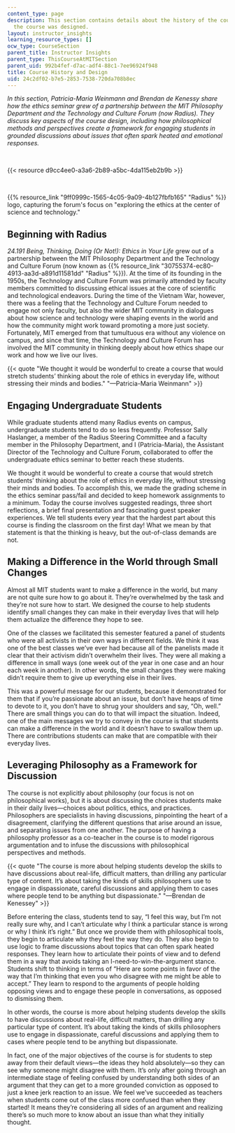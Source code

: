 ```yaml
---
content_type: page
description: This section contains details about the history of the course and how
  the course was designed.
layout: instructor_insights
learning_resource_types: []
ocw_type: CourseSection
parent_title: Instructor Insights
parent_type: ThisCourseAtMITSection
parent_uid: 992b4fef-d7ac-adf4-88c1-7ee96924f948
title: Course History and Design
uid: 24c2df02-b7e5-2853-7538-720da708b8ec
---
```

_In this section, Patricia-Maria Weinmann and Brendan de Kenessy share how the ethics seminar grew of a partnership between the MIT Philosophy Department and the Technology and Culture Forum (now Radius). They discuss key aspects of the course design, including how philosophical methods and perspectives create a framework for engaging students in grounded discussions about issues that often spark heated and emotional responses._

 

{{< resource d9cc4ee0-a3a6-2b89-a5bc-4da115eb2b9b >}}

 

{{% resource_link "9ff0999c-1565-4c05-9a09-4b127fbfb165" "Radius" %}} logo, capturing the forum's focus on "exploring the ethics at the center of science and technology."

## Beginning with Radius

_24.191 Being, Thinking, Doing (Or Not!): Ethics in Your Life_ grew out of a partnership between the MIT Philosophy Department and the Technology and Culture Forum (now known as {{% resource_link "30755374-ec80-4913-aa3d-a891d11581dd" "Radius" %}}). At the time of its founding in the 1950s, the Technology and Culture Forum was primarily attended by faculty members committed to discussing ethical issues at the core of scientific and technological endeavors. During the time of the Vietnam War, however, there was a feeling that the Technology and Culture Forum needed to engage not only faculty, but also the wider MIT community in dialogues about how science and technology were shaping events in the world and how the community might work toward promoting a more just society. Fortunately, MIT emerged from that tumultuous era without any violence on campus, and since that time, the Technology and Culture Forum has involved the MIT community in thinking deeply about how ethics shape our work and how we live our lives.

{{< quote "We thought it would be wonderful to create a course that would stretch students’ thinking about the role of ethics in everyday life, without stressing their minds and bodies." "—Patricia-Maria Weinmann" >}}

## Engaging Undergraduate Students

While graduate students attend many Radius events on campus, undergraduate students tend to do so less frequently. Professor Sally Haslanger, a member of the Radius Steering Committee and a faculty member in the Philosophy Department, and I (Patricia-Maria), the Assistant Director of the Technology and Culture Forum, collaborated to offer the undergraduate ethics seminar to better reach these students.

We thought it would be wonderful to create a course that would stretch students’ thinking about the role of ethics in everyday life, without stressing their minds and bodies. To accomplish this, we made the grading scheme in the ethics seminar pass/fail and decided to keep homework assignments to a minimum. Today the course involves suggested readings, three short reflections, a brief final presentation and fascinating guest speaker experiences. We tell students every year that the hardest part about this course is finding the classroom on the first day! What we mean by that statement is that the thinking is heavy, but the out-of-class demands are not.

## Making a Difference in the World through Small Changes

Almost all MIT students want to make a difference in the world, but many are not quite sure how to go about it. They’re overwhelmed by the task and they’re not sure how to start. We designed the course to help students identify small changes they can make in their everyday lives that will help them actualize the difference they hope to see.

One of the classes we facilitated this semester featured a panel of students who were all activists in their own ways in different fields. We think it was one of the best classes we’ve ever had because all of the panelists made it clear that their activism didn’t overwhelm their lives. They were all making a difference in small ways (one week out of the year in one case and an hour each week in another). In other words, the small changes they were making didn’t require them to give up everything else in their lives.

This was a powerful message for our students, because it demonstrated for them that if you’re passionate about an issue, but don’t have heaps of time to devote to it, you don’t have to shrug your shoulders and say, “Oh, well.” There are small things you can do to that will impact the situation. Indeed, one of the main messages we try to convey in the course is that students can make a difference in the world and it doesn’t have to swallow them up. There are contributions students can make that are compatible with their everyday lives.

## Leveraging Philosophy as a Framework for Discussion

The course is not explicitly about philosophy (our focus is not on philosophical works), but it is about discussing the choices students make in their daily lives—choices about politics, ethics, and practices. Philosophers are specialists in having discussions, pinpointing the heart of a disagreement, clarifying the different questions that arise around an issue, and separating issues from one another. The purpose of having a philosophy professor as a co-teacher in the course is to model rigorous argumentation and to infuse the discussions with philosophical perspectives and methods.

{{< quote "The course is more about helping students develop the skills to have discussions about real-life, difficult matters, than drilling any particular type of content. It’s about taking the kinds of skills philosophers use to engage in dispassionate, careful discussions and applying them to cases where people tend to be anything but dispassionate." "—Brendan de Kenessey" >}}

Before entering the class, students tend to say, “I feel this way, but I’m not really sure why, and I can’t articulate why I think a particular stance is wrong or why I think it’s right.” But once we provide them with philosophical tools, they begin to articulate why they feel the way they do. They also begin to use logic to frame discussions about topics that can often spark heated responses. They learn how to articulate their points of view and to defend them in a way that avoids taking an I-need-to-win-the-argument stance. Students shift to thinking in terms of “Here are some points in favor of the way that I’m thinking that even you who disagree with me might be able to accept.” They learn to respond to the arguments of people holding opposing views and to engage these people in conversations, as opposed to dismissing them.

In other words, the course is more about helping students develop the skills to have discussions about real-life, difficult matters, than drilling any particular type of content. It’s about taking the kinds of skills philosophers use to engage in dispassionate, careful discussions and applying them to cases where people tend to be anything but dispassionate.

In fact, one of the major objectives of the course is for students to step away from their default views—the ideas they hold absolutely—so they can see why someone might disagree with them. It’s only after going through an intermediate stage of feeling confused by understanding both sides of an argument that they can get to a more grounded conviction as opposed to just a knee jerk reaction to an issue. We feel we’ve succeeded as teachers when students come out of the class more confused than when they started! It means they’re considering all sides of an argument and realizing there’s so much more to know about an issue than what they initially thought.